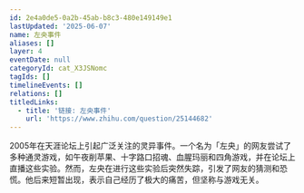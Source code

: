 ```yaml
---
id: 2e4a0de5-0a2b-45ab-b8c3-480e149149e1
lastUpdated: '2025-06-07'
name: 左央事件
aliases: []
layer: 4
eventDate: null
categoryId: cat_X3JSNomc
tagIds: []
timelineEvents: []
relations: []
titledLinks:
  - title: '链接: 左央事件'
    url: 'https://www.zhihu.com/question/25144682'
---
```

2005年在天涯论坛上引起广泛关注的灵异事件。一个名为「左央」的网友尝试了多种通灵游戏，如午夜削苹果、十字路口招魂、血腥玛丽和四角游戏，并在论坛上直播这些实验。然而，左央在进行这些实验后突然失踪，引发了网友的猜测和恐慌。他后来短暂出现，表示自己经历了极大的痛苦，但坚称与游戏无关。
